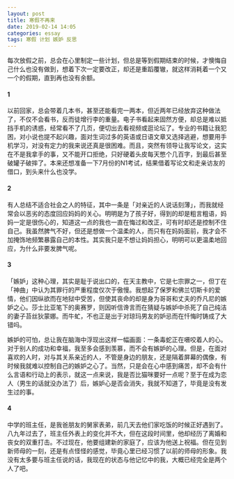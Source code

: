 ```yaml
---
layout: post
title: 寒假不再来
date: 2019-02-14 14:05
categories: essay
tags: 寒假 计划 嫉妒 反思
---
```


每次放假之前，总会在心里制定一些计划，但总是等到假期结束的时候，才懊悔自己什么也没有做到，想着下次一定要改正，却还是重蹈覆辙，就这样消耗着一个又一个的假期，直到再也没有余额。

#### 1

以前回家，总会带着几本书，甚至还能看完一两本，但近两年已经放弃这种做法了，不仅不会看书，反而徒增行李的重量。电子书看起来固然方便，却总是难以抵挡手机的诱惑，经常看不了几页，便切出去看视频或逛论坛了。专业的书籍让我犯困，对小说也提不起兴趣，面对生词过多的英语或日语文章又选择逃避，想要用手机学习，对没有定力的我来说还真是很困难。而且，突然有领导让我写论文，这实在不是我拿手的事，又不能开口拒绝，只好硬着头皮每天憋个几百字，到最后甚至破罐子破摔了。本来还想准备一下7月份的N1考试，结果借着写论文和走亲访友的借口，到头来什么也没学。

#### 2

有人总结不适合社会之人的特征，其中一条是「对亲近的人说话刻薄」，而我就经常会以恶劣的态度回应妈妈的关心。明明是为了孩子好，得到的却是粗言粗语，妈妈一定是很伤心的，知道这一点的我也一直在悔过和改正，可有时却还是控制不住自己。我虽然脾气不好，但还是想做一个温柔的人，而只有在妈妈面前，我才会不加掩饰地频繁暴露自己的本性。其实我只是不想让妈妈担心，明明可以更温柔地回应，为什么非要发脾气呢。

#### 3

「嫉妒」这种心理，其实是耻于说出口的，在天主教中，它是七宗罪之一，但丁在「神曲」中认为其罪行的严重程度仅次于傲慢。我想起了保罗和佛兰切斯卡的爱情，他们因纵欲而在地狱中受苦，但使其丧命的却是身为哥哥和丈夫的乔凡尼的嫉妒之心。莎士比亚笔下的奥赛罗，则因听信谗言而在猜疑与嫉妒中杀死了自己纯洁的妻子苔丝狄蒙娜。而牛虻，不也正是出于对琼玛男友的妒忌而在忏悔时铸成了大错吗。

嫉妒的可怕，总让我在脑海中浮现出这样一幅画面：一条毒蛇正在嗫咬着人的心。对于别人的成功和幸福，我至多会感到羡慕，而不会有嫉妒的心理。但是，在面对喜欢的人时，对与其关系亲近的人，不管是身边的朋友，还是隔着屏幕的偶像，有时候我就难以控制自己的嫉妒之心了。当然，只是会在心中感到痛苦，却不会有什么言语和行动上的表示，就这一点来说，我是否比猫咪要好一点呢？至于在成为恋人（男生的话就没办法了）后，嫉妒心是否会消失，我就不知道了，毕竟是没有发生过的事。

#### 4

中学的班主任，是我爸朋友的舅家表弟，前几天去他们家吃饭的时候正好遇到了。八九年过去了，班主任外表上的变化并不大，但在这段时间里，他却经历了离婚和丧女的双重打击。不过现在，他要组建新的家庭了，应该为他送上祝福。但在见到新师母的一刻，还是有点怪怪的感觉，毕竟心里已经习惯了以前的师母的形象。我没有太多要与班主任说的话，我现在的状态与他记忆中的我，大概已经完全是两个人了吧。